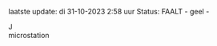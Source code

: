 laatste update: 
di 31-10-2023  2:58   uur 
Status: FAALT - geel - 
<div class="service R">J</div><div class="service Y">microstation</div>
